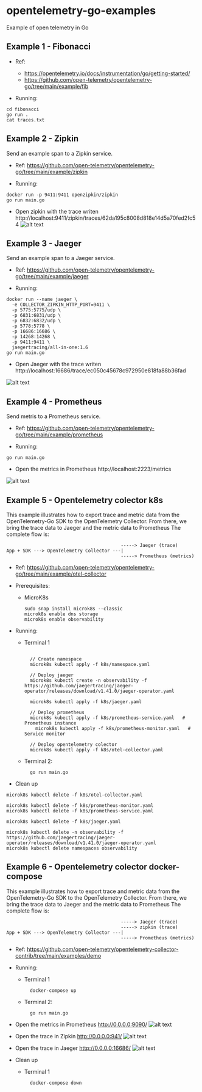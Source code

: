# opentelemetry-go-examples
Example of open telemetry in Go

## Example 1 - Fibonacci
- Ref:
    - https://opentelemetry.io/docs/instrumentation/go/getting-started/
    - https://github.com/open-telemetry/opentelemetry-go/tree/main/example/fib

- Running:
```
cd fibonacci
go run .
cat traces.txt
```

## Example 2 - Zipkin

Send an example span to a Zipkin service.
- Ref: https://github.com/open-telemetry/opentelemetry-go/tree/main/example/zipkin

- Running:
```
docker run -p 9411:9411 openzipkin/zipkin
go run main.go
```
- Open zipkin with the trace writen http://localhost:9411/zipkin/traces/62da195c8008d818e14d5a70fed2fc54
![alt text](img/zipkin-example.png "Zipkin")


## Example 3 - Jaeger

Send an example span to a Jaeger service.
- Ref: https://github.com/open-telemetry/opentelemetry-go/tree/main/example/jaeger

- Running:
```
docker run --name jaeger \
  -e COLLECTOR_ZIPKIN_HTTP_PORT=9411 \
  -p 5775:5775/udp \
  -p 6831:6831/udp \
  -p 6832:6832/udp \
  -p 5778:5778 \
  -p 16686:16686 \
  -p 14268:14268 \
  -p 9411:9411 \
  jaegertracing/all-in-one:1.6
go run main.go
```
- Open Jaeger with the trace writen http://localhost:16686/trace/ec050c45678c972950e818fa88b36fad

![alt text](img/jaeger.png "Zipkin")

## Example 4 - Prometheus

Send metris to a Prometheus service.
- Ref: https://github.com/open-telemetry/opentelemetry-go/tree/main/example/prometheus

- Running:
```
go run main.go
```
- Open the metrics in Prometheus http://localhost:2223/metrics

![alt text](img/prometheus.png "prometheus")

## Example 5 - Opentelemetry colector k8s

This example illustrates how to export trace and metric data from the OpenTelemetry-Go SDK to the OpenTelemetry Collector. From there, we bring the trace data to Jaeger and the metric data to Prometheus The complete flow is:
```
                                          -----> Jaeger (trace)
App + SDK ---> OpenTelemetry Collector ---|
                                          -----> Prometheus (metrics)
```
- Ref: https://github.com/open-telemetry/opentelemetry-go/tree/main/example/otel-collector

- Prerequisites:
  - MicroK8s
    ```
    sudo snap install microk8s --classic
    microk8s enable dns storage
    microk8s enable observability
    ```
- Running:
  - Terminal 1
    ```

      // Create namespace 
      microk8s kubectl apply -f k8s/namespace.yaml

      // Deploy jaeger 
      microk8s kubectl create -n observability -f https://github.com/jaegertracing/jaeger-operator/releases/download/v1.41.0/jaeger-operator.yaml

      microk8s kubectl apply -f k8s/jaeger.yaml

      // Deploy prometheus
      microk8s kubectl apply -f k8s/prometheus-service.yaml   # Prometheus instance
	    microk8s kubectl apply -f k8s/prometheus-monitor.yaml   # Service monitor

      // Deploy opentelemetry colector 
      microk8s kubectl apply -f k8s/otel-collector.yaml
    ```
  - Terminal 2:
    ```
      go run main.go
    ```

- Clean up
```
microk8s kubectl delete -f k8s/otel-collector.yaml

microk8s kubectl delete -f k8s/prometheus-monitor.yaml
microk8s kubectl delete -f k8s/prometheus-service.yaml

microk8s kubectl delete -f k8s/jaeger.yaml

microk8s kubectl delete -n observability -f https://github.com/jaegertracing/jaeger-operator/releases/download/v1.41.0/jaeger-operator.yaml
microk8s kubectl delete namespaces observability
```

## Example 6 - Opentelemetry colector docker-compose

This example illustrates how to export trace and metric data from the OpenTelemetry-Go SDK to the OpenTelemetry Collector. From there, we bring the trace data to Jaeger and the metric data to Prometheus The complete flow is:
```
                                          -----> Jaeger (trace)
                                          -----> zipkin (trace)
App + SDK ---> OpenTelemetry Collector ---|
                                          -----> Prometheus (metrics)
```
- Ref: https://github.com/open-telemetry/opentelemetry-collector-contrib/tree/main/examples/demo

- Running:
  - Terminal 1
    ```
      docker-compose up
    ```
  - Terminal 2:
    ```
      go run main.go
    ```
- Open the metrics in Prometheus http://0.0.0.0:9090/
![alt text](img/colector-prometheus.png "prometheus")
- Open the trace in Zipkin http://0.0.0.0:941/
![alt text](img/colector-zipkin.png "Zipkin")
- Open the trace in Jaeger http://0.0.0.0:16686/
![alt text](img/colector-jaeger.png "Jaeger")


- Clean up
  - Terminal 1
    ```
      docker-compose down
    ```

